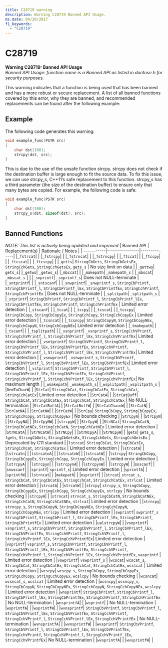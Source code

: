 ```yaml
---
title: C28719 warning
description: Warning C28719 Banned API Usage.
ms.date: 04/20/2017
f1_keywords: 
  - "C28719"
---
```


# C28719


**Warning C28719: Banned API Usage**\
_Banned API Usage:  *function name* is a Banned API as listed in dontuse.h for security purposes._

This warning indicates that a function is being used that has been banned and has a more robust or secure replacement.
A list of all banned functions covered by this error, why they are banned, and recommended replacements can be found after the following example: 

## Example 

The following code generates this warning: 
```cpp
void example_func(PSTR src) 
{ 
    char dst[100]; 
    strcpy(dst, src);
} 
```
This is due to the use of the unsafe function strcpy.
strcpy does not check if the destination buffer is large enough to fit the source data.
To fix this issue, we can use strcpy_s, C++11’s safe replacement to this function.
strcpy_s has a third parameter (the size of the destination buffer) to ensure only that many bytes are copied.
For example, the following code is safe: 
```cpp
void example_func(PSTR src) 
{ 
    char dst[100]; 
    strcpy_s(dst, sizeof(dst), src); 
}
```
## Banned Functions  
_NOTE: This list is actively being updated and improved_
 | Banned API | Replacement(s) | Rationale / Notes |
| -----------|----------------|--------------|
|```_fstrcat```| |
|```_fstrcpy```| |
|```_fstrncat```| |
|```_fstrncpy```| |
|```_ftccat```| |
|```_ftccpy```| |
|```_ftcscat```| |
|```_ftcscpy```| |
|```_getts```| ```StringCbGets```, ```StringCbGetsEx```, ```StringCchGets```, ```StringCchGetsEx```, ```gets_s``` | No size limit on data |
|```_gettws```| ```gets_s```|
|```_getws```| ```_getws_s```|
|```_mbccat```| |
|```_makepath```| ```_makepath_s``` |
|```_mbscat```| ```_mbscat_s``` | |
|```_snprintf```| ```_snprintf_s```| Does not NULL-terminate |
|```_sntprintf```| |
|```_sntscanf```| |
|```_snwprintf```| ```_snwprintf_s```, ```StringCbPrintf```, ```StringCbPrintf_l```, ```StringCbPrintf_lEx```, ```StringCbPrintfEx```, ```StringCchPrintf```, ```StringCchPrintfEx``` | Does not NULL-terminate |
|```_splitpath```| ```_splitpath_s``` |
|```_stprintf```| ```StringCbPrintf```, ```StringCbPrintf_l```, ```StringCbPrintf_lEx```, ```StringCbPrintfEx```, ```StringCchPrintf```, ```StringCchPrintfEx``` | Limited error detection |
|```_stscanf```| |
|```_tccat```| |
|```_tccpy```| |
|```_tcscat```| |
|```_tcscpy```| ```StringCbCopy```, ```StringCbCopyEx```, ```StringCchCopy```, ```StringCchCopyEx``` | Limited error detection |
|```_tcsncat```| |
|```_tcsncpy```| ```StringCbCopyN```, ```StringCbCopyNEx```, ```StringCchCopyN```, ```StringCchCopyNEx```| Limited error detection |
|```_tmakepath```| |
|```_tscanf```| |
|```_tsplitpath```| |
|```_vsnprintf```| ```_vsnprintf_s```, ```StringCchVPrintf```, ```StringCchVPrintf_l```, ```StringCchVPrintf_lEx```, ```StringCchVPrintfEx```| Limited error detection |
|```_vsntprintf```| ```StringCbVPrintf```, ```StringCbVPrintf_l```, ```StringCbVPrintf_lEx```, ```StringCbVPrintfEx```, ```StringCchVPrintf```, ```StringCchVPrintf_l```, ```StringCchVPrintf_lEx```, ```StringCchVPrintfEx```| Limited error detection |
|```_vsnwprintf```| ```_vsnwprintf_s```, ```StringCbVPrintf```, ```StringCbVPrintf_l```, ```StringCbVPrintf_lEx```, ```StringCbVPrintfEx```| Limited error detection |
|```_vstprintf```| ```StringCbVPrintf```, ```StringCbVPrintf_l```, ```StringCbVPrintf_lEx```, ```StringCbVPrinfEx```, ```StringCchVPrintf```, ```StringCchVPrintf_l```, ```StringCchVPrintf_lEx```, ```StringCchVPrintfEx```| No maximum length |
|```_wmakepath```| ```_wmakepath_s```|
|```_wsplitpath```| ```_wsplitpath_s``` |
|```OemToCharW```| |
|```StrCat```| ```StringCbCat```, ```StringCbCatEx```, ```StringCchCat```, ```StringCchCatEx```| Limited error detection |
|```StrCatA```| |
|```StrCatBuff```| ```StringCbCat```, ```StringCbCatEx```, ```StringCchCat```, ```StringCchCatEx``` | No NULL-termination |
|```StrCatBuffA```| |
|```StrCatBuffW```| |
|```StrCatChainW```| |
|```StrCatN```| |
|```StrCatNA```| |
|```StrCatNW```| |
|```StrCatW```| |
|```StrCpy```| ```StringCbCopy```, ```StringCbCopyEx```, ```StringCchCopy```, ```StringCchCopyEx``` | No bounds checking |
|```StrCpyA```| |
|```StrCpyN```| |
|```StrCpyNA```| |
|```StrCpyNW```| |
|```strcpyW```| |
|```StrCpyW```| |
|```StrNCat```| ```StringCbCatN```, ```StringCbCatNEx```, ```StringCchCatN```, ```StringCchCatNEx``` | Limited error detection |
|```StrNCatA```| |
|```StrNCatW```| |
|```StrNCpy```| |
|```StrNCpyA```| |
|```StrNCpyW```| |
|```gets```| ```gets_s```, ```fgets```, ```StringCbGets```, ```StringCbGetsEx```, ```StringCchGets```, ```StringCchGetsEx``` | Deprecated by C11 standard |
|```lstrcat```| ```StringCbCat```, ```StringCbCatEx```, ```StringCchCat```, ```StringCchCatEx``` | Limited error detection |
|```lstrcatA```| |
|```lstrcatn```| |
|```lstrcatnA```| |
|```lstrcatnW```| |
|```lstrcatW```| |
|```lstrcpy```| ```StringCbCopy```, ```StringCbCopyEx```, ```StringCchCopy```, ```StringCchCopyEx``` | Limited error detection |
|```lstrcpyA```| |
|```lstrcpyn```| |
|```lstrcpynA```| |
|```lstrcpynW```| |
|```lstrcpyW```| |
|```snscanf```| |
|```snwscanf```| |
|```sprintf```| ```sprintf_s```| Limited error detection |
|```sprintfA```| |
|```sprintfW```| |
|```lstrncat```| |
|```makepath```| |
|```nsprintf```| |
|```strcat```| ```strcat_s```, ```StringCbCat```, ```StringCbCatEx```, ```StringCchCat```, ```StringCchCatEx```, ```strlcat``` | Limited error detection |
|```strcatA```| |
|```strcatW```| |
|```strcpy```| ```strcpy_s```, ```StringCbCopy```, ```StringCbCopyEx```, ```StringCchCopy```, ```StringCchCopyEx```, ```strlcpy``` | No bounds checking |
|```strcpyA```| |
|```strncat```| ```strncat_s```, ```StringCbCatN```, ```StringCbCatNEx```, ```StringCchCatN```, ```StringCchCatNEx```, ```strlcat```| Limited error detection |
|```strncpy```| ```strncpy_s```, ```StringCbCopyN```, ```StringCbCopyNEx```, ```StringCchCopyN```, ```StringCchCopyNEx```, ```strlcpy``` | Limited error detection |
|```swprintf```| ```swprintf_s``` ```StringCbPrintf```, ```StringCbPrintf_l```, ```StringCbPrintf_lEx```, ```StringCbPrintf```, ```StringCbPrintfEx``` | Limited error detection |
|```ualstrcpyW```| |
|```vsnprintf```| ```vsnprintf_s```, ```StringCbVPrintf```, ```StringCbVPrintf_l```, ```StringCbVPrintf_lEx```, ```StringCbVPrintfEx```, ```StringCchVPrintf```, ```StringCchVPrintf_l```, ```StringCchVPrintf_lEx```, ```StringCchVPrintfEx```| Limited error detection |
|```vsprintf```| ```vsprintf_s```, ```StringCbVPrintf```, ```StringCbVPrintf_l```, ```StringCbVPrintf_lEx```, ```StringCbVPrintfEx```, ```StringCchVPrintf```, ```StringCchVPrintf_l```, ```StringCchVPrintf_lEx```, ```StringCchVPrintfEx```, ```vasprintf``` | Limited error detection |
|```vswprintf```| ```vswprintf_s``` |
|```wcscat```| ```wcscat_s```, ```StringCbCat```, ```StringCbCatEx```, ```StringCchCat```, ```StringCchCatEx```, ```wcslcat``` | Limited error detection |
|```wcscpy```| ```wcscpy_s```, ```StringCbCopy```, ```StringCbCopyEx```, ```StringCchCopy```, ```StringCchCopyEx```, ```wcslcpy``` | No bounds checking |
|```wcsncat```| ```wcsncat_s```, ```wcslcat``` | Limited error detection |
|```wcsncpy```| ```wcsncpy_s```, ```StringCbCopyN```, ```StringCbCopyNEx```, ```StringCchCopyN```, ```StringCchCopyNEx```, ```wcslcpy``` | Limited error detection |
|```wnsprintf```| ```StringCbPrintf```, ```StringCbPrintf_l```, ```StringCbPrintf_lEx```, ```StringCbPrintfEx```, ```StringCchPrintf```, ```StringCchPrintfEx``` | No NULL-termination |
|```wnsprintfA```| |
|```wsprintf```| | No NULL-termination |
|```wsprintfA```| |
|```wsprintfW```| |
|```wvnsprintf```| ```StringCbVPrintf```, ```StringCbVPrintf_l```, ```StringCbVPrintf_lEx```, ```StringCbVPrintfEx```, ```StringCchVPrintf```, ```StringCchVPrintf_l```, ```StringCchVPrintf_lEx```, ```StringCchVPrintfEx``` | No NULL-termination |
|```wvnsprintfA```| |
|```wvnsprintfW```| |
|```wvsprintf```| ```StringCbVPrintf```, ```StringCbVPrintf_l```, ```StringCbVPrintf_lEx```, ```StringCbVPrintfEx```, ```StringCchVPrintf```, ```StringCchVPrintf_l```, ```StringCchVPrintf_lEx```, ```StringCchVPrintfEx```| No NULL-termination |
|```wvsprintfA```| |
|```wvsprintfW```| |

 





